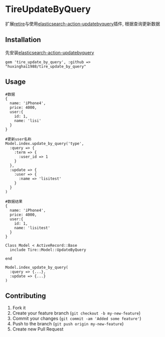 
# TireUpdateByQuery


 扩展[retire](https://github.com/karmi/retire)与使用[elasticsearch-action-updatebyquery](https://github.com/yakaz/elasticsearch-action-updatebyquery)插件, 根据查询更新数据

## Installation
先安装[elasticsearch-action-updatebyquery](https://github.com/yakaz/elasticsearch-action-updatebyquery)

    gem 'tire_update_by_query', :github => "huxinghai1988/tire_update_by_query"


## Usage

    #数据
    {
      name: 'iPhone4',
      price: 4000,
      user:{
        id: 1,
        name: 'lisi'
      }
    }

    #更新user名称
    Model.index.update_by_query('type',
      :query => {
        :term => {
          :user_id => 1
        }
      },
      :update => {
        :user => {
          :name => 'lisitest'
        }
      }
    )

    #数据结果
    {
      name: 'iPhone4',
      price: 4000,
      user:{
        id: 1,
        name: 'lisitest'
      }
    }

    Class Model < ActiveRecord::Base
      include Tire::Model::UpdateByQuery

    end

    Model.index_update_by_query(
      :query => {...},
      :update => {...}
    )


## Contributing

1. Fork it
2. Create your feature branch (`git checkout -b my-new-feature`)
3. Commit your changes (`git commit -am 'Added some feature'`)
4. Push to the branch (`git push origin my-new-feature`)
5. Create new Pull Request
